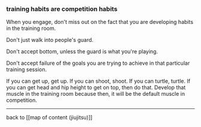 ### training habits are competition habits

When you engage, don't miss out on the fact that you are developing habits in the training room. 

Don't just walk into people's guard.

Don't accept bottom, unless the guard is what you're playing.

Don't accept failure of the goals you are trying to achieve in that particular training session.

If you can get up, get up. If you can shoot, shoot. If you can turtle, turtle. If you can get head and hip height to get on top, then do that. Develop that muscle in the training room because then, it will be the default muscle in competition.

---

back to [[map of content (jiujitsu)]]
